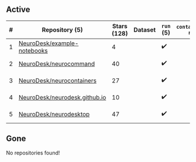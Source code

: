 ## Active
| # | Repository (5) | Stars (128) | Dataset | `run` (5) | `containers-run` | Last Modified |
| --- | --- | --- | --- | --- | --- | --- |
| 1 | [NeuroDesk/example-notebooks](https://github.com/NeuroDesk/example-notebooks) | 4 |  | :heavy_check_mark: |  | 2025-05-20 04:26:14+00:00 |
| 2 | [NeuroDesk/neurocommand](https://github.com/NeuroDesk/neurocommand) | 40 |  | :heavy_check_mark: |  | 2025-04-27 12:32:25+00:00 |
| 3 | [NeuroDesk/neurocontainers](https://github.com/NeuroDesk/neurocontainers) | 27 |  | :heavy_check_mark: |  | 2025-05-26 04:38:30+00:00 |
| 4 | [NeuroDesk/neurodesk.github.io](https://github.com/NeuroDesk/neurodesk.github.io) | 10 |  | :heavy_check_mark: |  | 2025-05-15 01:43:32+00:00 |
| 5 | [NeuroDesk/neurodesktop](https://github.com/NeuroDesk/neurodesktop) | 47 |  | :heavy_check_mark: |  | 2025-05-25 17:23:59+00:00 |

## Gone
No repositories found!
